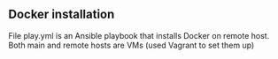 ## Docker installation

File play.yml is an Ansible playbook that installs Docker on remote host.
Both main and remote hosts are VMs (used Vagrant to set them up)